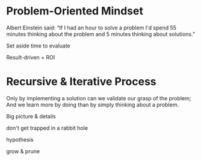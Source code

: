 # Problem-Oriented Mindset

Albert Einstein said: “If I had an hour to solve a problem I'd spend 55 minutes thinking about the problem and 5 minutes thinking about solutions.”

Set aside time to evaluate

Result-driven = ROI

# Recursive & Iterative Process

Only by implementing a solution can we validate our grasp of the problem; And we learn more by doing than by simply thinking about a problem.

Big picture & details

don't get trapped in a rabbit hole

hypothesis

grow & prune
